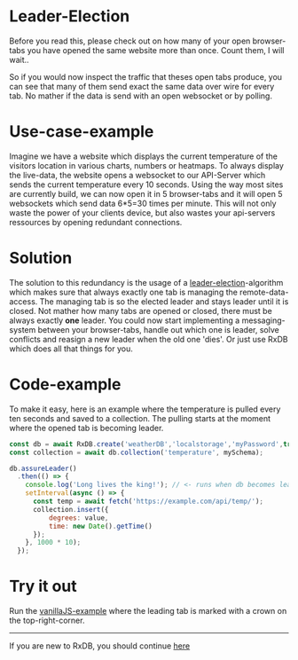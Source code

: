 # Leader-Election

Before you read this, please check out on how many of your open browser-tabs you have opened the same website more than once. Count them, I will wait..

So if you would now inspect the traffic that theses open tabs produce, you can see that
many of them send exact the same data over wire for every tab. No mather if the data is send with an open websocket or by polling.

# Use-case-example
Imagine we have a website which displays the current temperature of the visitors location in various charts, numbers or heatmaps.
To always display the live-data, the website opens a websocket to our API-Server which sends the current temperature every 10 seconds.
Using the way most sites are currently build, we can now open it in 5 browser-tabs and it will open 5 websockets which send data 6*5=30 times per minute. This will not only waste the power of your clients device, but also wastes your api-servers ressources by opening redundant connections.

# Solution
The solution to this redundancy is the usage of a [leader-election](https://en.wikipedia.org/wiki/Leader_election)-algorithm which makes sure that always exactly one tab is managing the remote-data-access. The managing tab is so the elected leader and stays leader until it is closed. Not mather how many tabs are opened or closed, there must be always exactly **one** leader.
You could now start implementing a messaging-system between your browser-tabs, handle out which one is leader, solve conflicts and reasign a new leader when the old one 'dies'.
Or just use RxDB which does all that things for you.


# Code-example
To make it easy, here is an example where the temperature is pulled every ten seconds
and saved to a collection.
The pulling starts at the moment where the opened tab is becoming leader.

```js
const db = await RxDB.create('weatherDB','localstorage','myPassword',true);
const collection = await db.collection('temperature', mySchema);

db.assureLeader()
  .then(() => {
    console.log('Long lives the king!'); // <- runs when db becomes leader
    setInterval(async () => {
      const temp = await fetch('https://example.com/api/temp/');
      collection.insert({
          degrees: value,
          time: new Date().getTime()
      });
    }, 1000 * 10);
  });
```

# Try it out
Run the [vanillaJS-example](../examples/vanilla/) where the leading tab is marked with a crown on the top-right-corner.




---------
If you are new to RxDB, you should continue [here](../examples)
